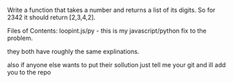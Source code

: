 Write a function that takes a number and returns a list of its digits. So for 2342 it should return [2,3,4,2].


Files of Contents: 
loopint.js/py - this is my javascript/python fix to the problem.


they both have roughly the same explinations. 

also if anyone else wants to put their sollution just tell me your git and ill add you to the repo
